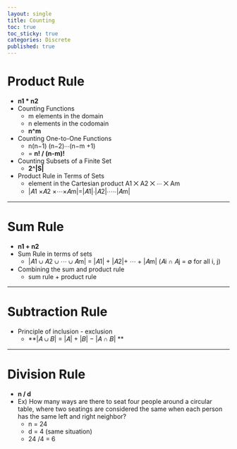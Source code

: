 ```yaml
---
layout: single
title: Counting
toc: true
toc_sticky: true
categories: Discrete
published: true
---
```


# Product Rule
* **n1 * n2**
* Counting Functions
    * m elements in the domain
    * n elements in the codomain
    * **n^m**
* Counting One-to-One Functions
    * n(n−1) (n−2)∙∙∙(n−m +1)
    * = **n! / (n-m)!**
* Counting Subsets of a Finite Set
    * **2^|S|** 
* Product Rule in Terms of Sets
    * element in the Cartesian product A1 ⨉ A2 ⨉ ∙∙∙ ⨉ Am
    * |𝐴1 ×𝐴2 ×⋯×𝐴m|=|𝐴1|∙|𝐴2|∙⋯∙|𝐴m|

--------------

# Sum Rule
* **n1 + n2**
* Sum Rule in terms of sets
    * |𝐴1 ∪ 𝐴2 ∪ ⋯ ∪ 𝐴m| = |𝐴1| + |𝐴2|+ ⋯ + |𝐴m| (𝐴i ∩ 𝐴j = ∅ for all i, j)
* Combining the sum and product rule 
    * sum rule + product rule

--------------

# Subtraction Rule
* Principle of inclusion - exclusion
    * **|𝐴 ∪ 𝐵| = |𝐴| + |𝐵| − |𝐴 ∩ 𝐵| **

--------------

# Division Rule
* **n / d**
* Ex) How many ways are there to seat four people around a circular table, where two seatings are considered the same when each person has the same left and right neighbor? 
    * n = 24
    * d = 4 (same situation)
    * 24 /4 = 6
